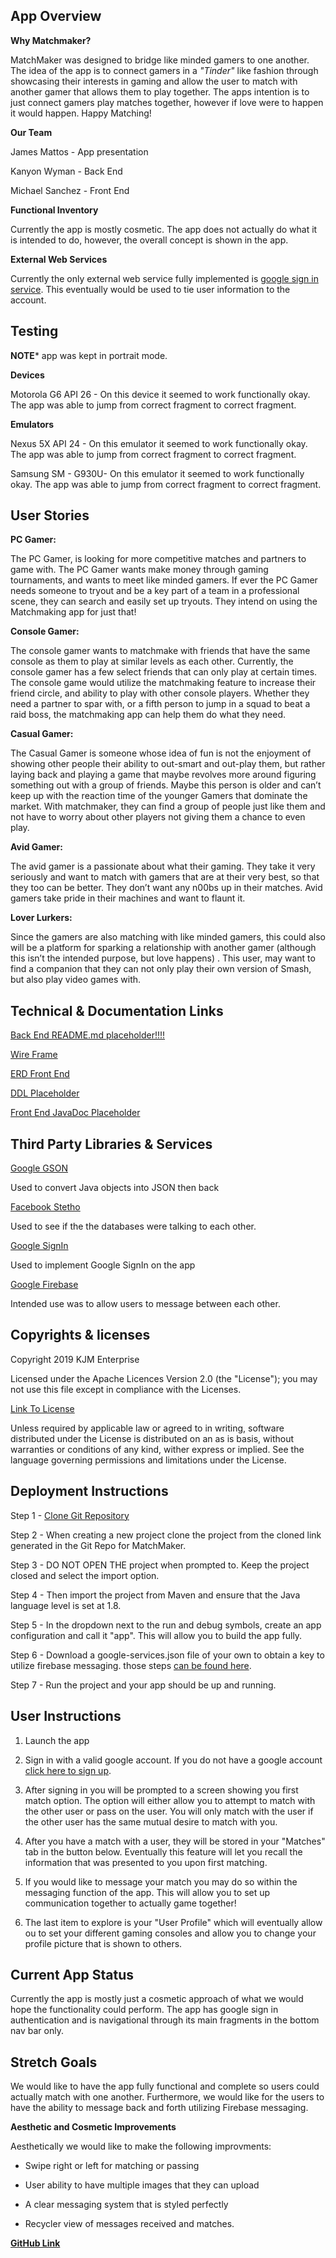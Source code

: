 
## App Overview

**Why Matchmaker?**

MatchMaker was designed to bridge like minded gamers to one another.  The idea of the app
is to connect gamers in a *"Tinder"* like fashion through showcasing their interests in gaming 
and allow the user to match with another gamer that allows them to play together. The apps 
intention is to just connect gamers play matches together, however if love were to happen it
would happen.  Happy Matching! 

**Our Team**

James Mattos - App presentation 

Kanyon Wyman - Back End

Michael Sanchez - Front End

**Functional Inventory**

Currently the app is mostly cosmetic.  The app does not actually do what it is 
intended to do, however, the overall concept is shown in the app. 

**External Web Services**

Currently the only external web service fully implemented is [google sign in 
service](https://github.com/googlesamples/google-services/tree/master/android/signin).
This eventually would be used to tie user information to the account.  
   

## Testing

**NOTE*** app was kept in portrait mode.

**Devices**

Motorola G6 API 26 - On this device it seemed to work functionally okay. 
The app was able to jump from correct fragment to correct fragment.

**Emulators**

Nexus 5X API 24 - On this emulator it seemed to work functionally okay. 
The app was able to jump from correct fragment to correct fragment.

Samsung SM - G930U- On this emulator it seemed to work functionally okay. 
The app was able to jump from correct fragment to correct fragment.

## User Stories

**PC Gamer:**
 
The PC Gamer, is looking for more competitive matches and partners
to game with.  The PC Gamer wants make money through gaming tournaments,
and wants to meet like minded gamers. If ever the PC Gamer needs someone
to tryout and be a key part of a team in a professional scene, they can
search and easily set up tryouts.  They intend on using the Matchmaking
app for just that! 


**Console Gamer:** 

The console gamer wants to matchmake with friends that have the 
same console as them to play at similar levels as each other. Currently, 
the console gamer has a few select friends that can only play at certain 
times.  The console game would utilize the matchmaking feature to increase
their friend circle, and ability to play with other console players.
Whether they need a partner to spar with, or a fifth person to jump in a
squad to beat a raid boss, the matchmaking app can help them do what they need.

**Casual Gamer:** 

The Casual Gamer is someone whose idea of fun is not the enjoyment of
showing other people their ability to out-smart and out-play them,
but rather laying back and playing a game that maybe revolves more around
figuring something out with a group of friends. Maybe this person is
older and can’t keep up with the reaction time of the younger Gamers 
that dominate the market. With matchmaker, they can find a group of people
just like them and not have to worry about other players not giving them a 
chance to even play.

**Avid Gamer:**
 
The avid gamer is a passionate about what their gaming.  They take it very 
seriously and want to match with gamers that are at their very best, 
so that they too can be better.  They don’t want any n00bs up in their 
matches. Avid gamers take pride in their machines and want to flaunt it.

**Lover Lurkers:** 

Since the gamers are also matching with like minded gamers,
this could also will be a platform for sparking a relationship with
another gamer (although this isn’t the intended purpose, but love happens)
. This user, may want to find a companion that they can not only play their
 own version of Smash, but also play video games with. 

## Technical & Documentation Links

[Back End README.md placeholder!!!!](https://kjm-enterprise.github.io/MatchMake_BackEnd/)

[Wire Frame](docs/wireFrameMatchMaker.png)

[ERD Front End](docs/erd_%20matchmaker_android.png)

[DDL Placeholder]()

[Front End JavaDoc Placeholder]()



## Third Party Libraries & Services

[Google GSON](https://github.com/google/gson)

Used to convert Java objects into JSON then back

[Facebook Stetho](https://github.com/facebook/stetho)

Used to see if the the databases were talking to each other.

[Google SignIn](https://github.com/googlesamples/google-services/tree/master/android/signin)

Used to implement Google SignIn on the app

[Google Firebase](https://github.com/firebase/)

Intended use was to allow users to message between each other. 


## Copyrights & licenses

Copyright 2019 KJM Enterprise 

Licensed under the Apache Licences Version 2.0 (the "License"); you may not use
this file except in compliance with the Licenses.

[Link To License](http://www.apache.org/licenses/LICENSE-2.0)

Unless required by applicable law or agreed to in writing, software distributed under the License
is distributed on an as is basis, without warranties or conditions of any kind, wither express or 
implied. See the language governing permissions and limitations under the License. 

## Deployment Instructions

Step 1 - [Clone Git Repository](https://github.com/kjm-enterprise/MatchMaker) 

Step 2 - When creating a new project clone the project from the cloned link generated in the Git Repo for MatchMaker.

Step 3 - DO NOT OPEN THE project when prompted to. Keep the project closed and select the import option.

Step 4 - Then import the project from Maven and ensure that the Java language level is set at 1.8.

Step 5 - In the dropdown next to the run and debug symbols, create an app configuration and call it "app". This will allow you to build the app fully.

Step 6 - Download a google-services.json file of your own to obtain a key to utilize firebase messaging. 
those steps [can be found here](https://firebase.google.com/docs/android/setup).

Step 7 - Run the project and your app should be up and running.

## User Instructions

1) Launch the app

2) Sign in with a valid google account.  If you do not have a google account [click here to sign up](https://accounts.google.com/signup/v2/webcreateaccount?hl=en-GB&flowName=GlifWebSignIn&flowEntry=SignUp&nogm=true). 

3) After signing in you will be prompted to a screen showing you first match option. The option
will either allow you to attempt to match with the other user or pass on the user.  You will only
match with the user if the other user has the same mutual desire to match with you. 

4) After you have a match with a user, they will be stored in your "Matches" tab in the button below.  Eventually 
this feature will let you recall the information that was presented to you upon first matching.

5) If you would like to message your match you may do so within the messaging function of the app. This 
will allow you to set up communication together to actually game together! 

6) The last item to explore is your "User Profile" which will eventually allow ou to set your different
gaming consoles and allow you to change your profile picture that is shown to others. 

## Current App Status

Currently the app is mostly just a cosmetic approach of what we would hope the 
functionality could perform. The app has google sign in authentication and 
is navigational through its main fragments in the bottom nav bar only. 

## Stretch Goals

We would like to have the app fully functional and complete so users could
actually match with one another.  Furthermore, we would like for the users to
have the ability to message back and forth utilizing Firebase messaging. 

**Aesthetic and Cosmetic Improvements**

Aesthetically we would like to make the following improvments:

* Swipe right or left for matching or passing

* User ability to have multiple images that they can upload

* A clear messaging system that is styled perfectly

* Recycler view of messages received and matches.


**[GitHub Link](https://kjm-enterprise.github.io/MatchMaker/)**
